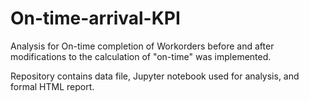 # On-time-arrival-KPI
 Analysis for On-time completion of Workorders before and after modifications to the calculation of "on-time" was implemented.

Repository contains data file, Jupyter notebook used for analysis, and formal HTML report.
